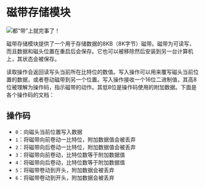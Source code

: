 # 磁带存储模块

![都“带”上就完事了！](item:tisadvanced:tape_storage)

磁带存储模块提供了一个用于存储数据的8KB（8K字节）磁带。磁带为可读写，而且数据和磁头位置在重启后会保存。它也可以被移除然后安装到另一台计算机上，其状态会被保存。

读取操作会返回读写头当前所在比特位的数值。写入操作可以用来覆写磁头当前位置的数据，或者卷动磁带到另一个位置。写入操作接收一个16位二进制值，其高8位被理解为操作码，指示磁带的动作。其低8位是操作码使用的附加数据。下面是各个操作码的文档：

## 操作码

- `0`：向磁头当前位置写入数据
- `1`：将磁带向前卷动一比特位，附加数据值会被丢弃
- `2`：将磁带向后卷动一比特位，附加数据值会被丢弃
- `3`：将磁带向前卷动，比特位数等于附加数据值
- `4`：将磁带向后卷动，比特位数等于附加数据值
- `5`：将磁带卷动到开头，附加数据会被丢弃
- `6`：将磁带卷动到开头，附加数据会被丢弃
